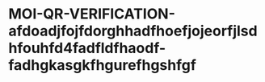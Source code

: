 # MOI-QR-VERIFICATION-afdoadjfojfdorghhadfhoefjojeorfjlsdhfouhfd4fadfldfhaodf-fadhgkasgkfhgurefhgshfgf